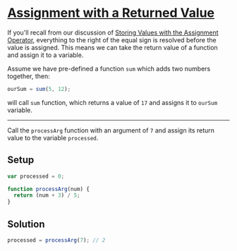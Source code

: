 # [Assignment with a Returned Value](https://learn.freecodecamp.org/javascript-algorithms-and-data-structures/basic-javascript/assignment-with-a-returned-value)

If you'll recall from our discussion of [Storing Values with the Assignment Operator](https://learn.freecodecamp.org/storing-values-with-the-assignment-operator), everything to the right of the equal sign is resolved before the value is assigned. This means we can take the return value of a function and assign it to a variable.

Assume we have pre-defined a function `sum` which adds two numbers together, then:

```js
ourSum = sum(5, 12);
```

will call `sum` function, which returns a value of `17` and assigns it to `ourSum` variable.

---

Call the `processArg` function with an argument of `7` and assign its return value to the variable `processed`.

## Setup

```js
var processed = 0;

function processArg(num) {
  return (num + 3) / 5;
}
```

## Solution

```js
processed = processArg(7); // 2
```